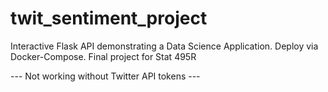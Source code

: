 # twit_sentiment_project
Interactive Flask API demonstrating a Data Science Application. Deploy via Docker-Compose. Final project for Stat 495R


--- Not working without Twitter API tokens ---
